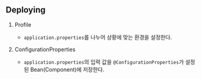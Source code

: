 ## Deploying

1. Profile
    - `application.properties`를 나누어 상황에 맞는 환경을 설정한다.

2. ConfigurationProperties
    - `application.properties`의 입력 값을 `@ConfigurationProperties`가 설정된 Bean(Component)에 저장한다.